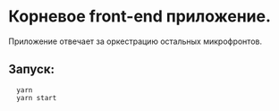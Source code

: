 # Корневое front-end приложение.

Приложение отвечает за оркестрацию остальных микрофронтов.

## Запуск:
```
  yarn
  yarn start
```
